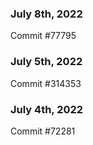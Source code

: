### July 8th, 2022

Commit #77795

### July 5th, 2022

Commit #314353


### July 4th, 2022

Commit #72281
